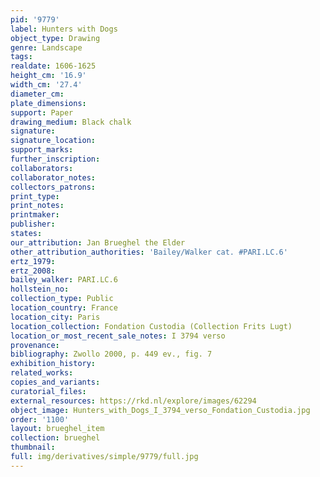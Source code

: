 ```yaml
---
pid: '9779'
label: Hunters with Dogs
object_type: Drawing
genre: Landscape
tags: 
realdate: 1606-1625
height_cm: '16.9'
width_cm: '27.4'
diameter_cm: 
plate_dimensions: 
support: Paper
drawing_medium: Black chalk
signature: 
signature_location: 
support_marks: 
further_inscription: 
collaborators: 
collaborator_notes: 
collectors_patrons: 
print_type: 
print_notes: 
printmaker: 
publisher: 
states: 
our_attribution: Jan Brueghel the Elder
other_attribution_authorities: 'Bailey/Walker cat. #PARI.LC.6'
ertz_1979: 
ertz_2008: 
bailey_walker: PARI.LC.6
hollstein_no: 
collection_type: Public
location_country: France
location_city: Paris
location_collection: Fondation Custodia (Collection Frits Lugt)
location_or_most_recent_sale_notes: I 3794 verso
provenance: 
bibliography: Zwollo 2000, p. 449 ev., fig. 7
exhibition_history: 
related_works: 
copies_and_variants: 
curatorial_files: 
external_resources: https://rkd.nl/explore/images/62294
object_image: Hunters_with_Dogs_I_3794_verso_Fondation_Custodia.jpg
order: '1100'
layout: brueghel_item
collection: brueghel
thumbnail: 
full: img/derivatives/simple/9779/full.jpg
---
```

